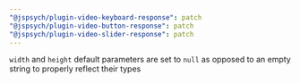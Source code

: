 ```yaml
---
"@jspsych/plugin-video-keyboard-response": patch
"@jspsych/plugin-video-button-response": patch
"@jspsych/plugin-video-slider-response": patch
---
```


`width` and `height` default parameters are set to `null` as opposed to an empty string to properly reflect their types
